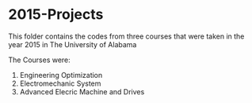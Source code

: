 # 2015-Projects
This folder contains the codes from three courses that were taken in the year 2015 in The University of Alabama

The Courses were:
1. Engineering Optimization
2. Electromechanic System
3. Advanced Elecric Machine and Drives
